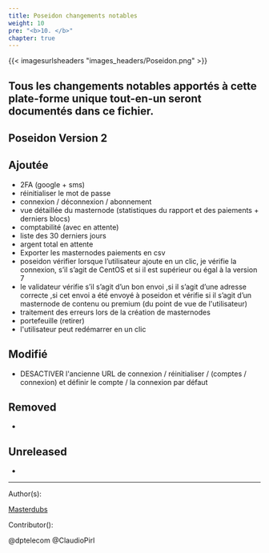 ```yaml
---
title: Poseidon changements notables
weight: 10
pre: "<b>10. </b>"
chapter: true
---
```

{{< imagesurlsheaders "images_headers/Poseidon.png" >}}

## Tous les changements notables apportés à cette plate-forme unique tout-en-un seront documentés dans ce fichier.

## Poseidon Version 2

## Ajoutée

- 2FA (google + sms)  
- réinitialiser le mot de passe  
- connexion / déconnexion / abonnement  
- vue détaillée du masternode (statistiques du rapport et des paiements + derniers blocs)  
- comptabilité (avec en attente)  
- liste des 30 derniers jours  
- argent total en attente  
- Exporter les masternodes paiements en csv  
- poseidon vérifier lorsque l’utilisateur ajoute en un clic, je vérifie la connexion, s’il s’agit de CentOS et si il est supérieur ou égal à la version 7  
- le validateur vérifie s’il s’agit d’un bon envoi ,si il s’agit d’une adresse correcte ,si cet envoi a été envoyé à poseidon et vérifie si il s’agit d’un masternode de contenu ou premium (du point de vue de l'utilisateur)  
- traitement des erreurs lors de la création de masternodes  
- portefeuille (retirer)
- l'utilisateur peut redémarrer en un clic  

## Modifié

- DESACTIVER l'ancienne URL de connexion / réinitialiser / (comptes / connexion) et définir le compte / la connexion par défaut  

## Removed

-

## Unreleased

-

---
Author(s):

[Masterdubs](https://git.pirl.io/masterdubs)

Contributor():

@dptelecom
@ClaudioPirl
